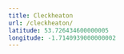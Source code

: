 ```yaml
---
title: Cleckheaton
url: /cleckheaton/
latitude: 53.726434600000005
longitude: -1.7140939000000002
---
```

